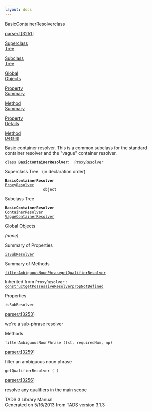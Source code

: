 ```yaml
---
layout: docs
---
```

<span class="title">BasicContainerResolver</span><span class="type">class</span>

[parser.t](../file/parser.t.html)\[[3251](../source/parser.t.html#3251)\]

[Superclass  
Tree](#_SuperClassTree_)

[Subclass  
Tree](#_SubClassTree_)

[Global  
Objects](#_ObjectSummary_)

[Property  
Summary](#_PropSummary_)

[Method  
Summary](#_MethodSummary_)

[Property  
Details](#_Properties_)

[Method  
Details](#_Methods_)

<div class="fdesc">

Basic container resolver. This is a common subclass for the standard
container resolver and the "vague" container resolver.

`class `**`BasicContainerResolver`**` :   `[`ProxyResolver`](../object/ProxyResolver.html)

</div>

<span id="_SuperClassTree_"></span>

<div class="mjhd">

<span class="hdln">Superclass Tree</span>   (in declaration order)

</div>

**`BasicContainerResolver`**  
[`ProxyResolver`](../object/ProxyResolver.html)  
`                 object`  
<span id="_SubClassTree_"></span>

<div class="mjhd">

<span class="hdln">Subclass Tree</span>  

</div>

**`BasicContainerResolver`**  
[`ContainerResolver`](../object/ContainerResolver.html)  
[`VagueContainerResolver`](../object/VagueContainerResolver.html)  
<span id="_ObjectSummary_"></span>

<div class="mjhd">

<span class="hdln">Global Objects</span>  

</div>

*(none)* <span id="_PropSummary_"></span>

<div class="mjhd">

<span class="hdln">Summary of Properties</span>  

</div>

[`isSubResolver`](#isSubResolver)



<span id="_MethodSummary_"></span>

<div class="mjhd">

<span class="hdln">Summary of Methods</span>  

</div>

[`filterAmbiguousNounPhrase`](#filterAmbiguousNounPhrase)[`getQualifierResolver`](#getQualifierResolver)

Inherited from `ProxyResolver` :  
[`construct`](../object/ProxyResolver.html#construct)[`getPossessiveResolver`](../object/ProxyResolver.html#getPossessiveResolver)[`propNotDefined`](../object/ProxyResolver.html#propNotDefined)

<span id="_Properties_"></span>

<div class="mjhd">

<span class="hdln">Properties</span>  

</div>

<span id="isSubResolver"></span>

`isSubResolver`

[parser.t](../file/parser.t.html)\[[3253](../source/parser.t.html#3253)\]

<div class="desc">

we're a sub-phrase resolver

</div>

<span id="_Methods_"></span>

<div class="mjhd">

<span class="hdln">Methods</span>  

</div>

<span id="filterAmbiguousNounPhrase"></span>

`filterAmbiguousNounPhrase (lst, requiredNum, np)`

[parser.t](../file/parser.t.html)\[[3259](../source/parser.t.html#3259)\]

<div class="desc">

filter an ambiguous noun phrase

</div>

<span id="getQualifierResolver"></span>

`getQualifierResolver ( )`

[parser.t](../file/parser.t.html)\[[3256](../source/parser.t.html#3256)\]

<div class="desc">

resolve any qualifiers in the main scope

</div>

<div class="ftr">

TADS 3 Library Manual  
Generated on 5/16/2013 from TADS version 3.1.3

</div>
